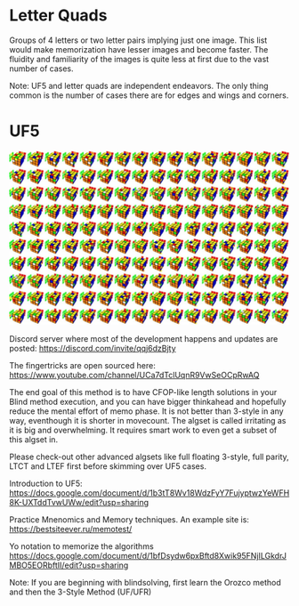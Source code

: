 # Letter Quads

Groups of 4 letters or two letter pairs implying just one image. This list would make memorization have lesser images and become faster. The fluidity and familiarity of the images is quite less at first due to the vast number of cases.

Note: UF5 and letter quads are independent endeavors. The only thing common is the number of cases there are for edges and wings and corners. 

# UF5 

![Image description](https://github.com/abunickabhi/5-style/blob/master/images/5style.jpg)

Discord server where most of the development happens and updates are posted:
https://discord.com/invite/qqj6dzBjty

The fingertricks are open sourced here:
https://www.youtube.com/channel/UCa7dTclUqnR9VwSeOCpRwAQ

The end goal of this method is to have CFOP-like length solutions in your Blind method execution, and you can have bigger thinkahead and hopefully reduce the mental effort of memo phase. It is not better than 3-style in any way, eventhough it is shorter in movecount. The algset is called irritating as it is big and overwhelming. It requires smart work to even get a subset of this algset in.

Please check-out other advanced algsets like full floating 3-style, full parity, LTCT and LTEF first before skimming over UF5 cases. 

Introduction to UF5:
https://docs.google.com/document/d/1b3tT8Wv18WdzFyY7FujyptwzYeWFH8K-UXTddTvwUWw/edit?usp=sharing

Practice Mnenomics and Memory techniques. 
An example site is: https://bestsiteever.ru/memotest/

Yo notation to memorize the algorithms
https://docs.google.com/document/d/1bfDsydw6pxBftd8Xwik95FNjILGkdrJMBO5EORbftII/edit?usp=sharing

Note: If you are beginning with blindsolving, first learn the Orozco method and then the 3-Style Method (UF/UFR)
